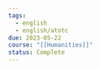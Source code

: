 ```yaml
---
tags:
  - english
  - english/atotc
due: 2023-05-22
course: "[[Humanities]]"
status: Complete
---
```

